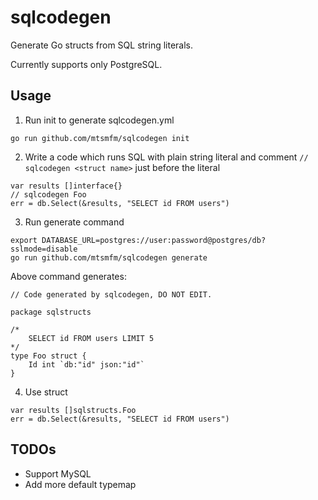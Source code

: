 # sqlcodegen

Generate Go structs from SQL string literals.

Currently supports only PostgreSQL.

## Usage

1. Run init to generate sqlcodegen.yml

```
go run github.com/mtsmfm/sqlcodegen init
```

2. Write a code which runs SQL with plain string literal and comment `// sqlcodegen <struct name>` just before the literal

```golang
var results []interface{}
// sqlcodegen Foo
err = db.Select(&results, "SELECT id FROM users")
```

3. Run generate command

```
export DATABASE_URL=postgres://user:password@postgres/db?sslmode=disable
go run github.com/mtsmfm/sqlcodegen generate
```

Above command generates:

```golang
// Code generated by sqlcodegen, DO NOT EDIT.

package sqlstructs

/*
	SELECT id FROM users LIMIT 5
*/
type Foo struct {
	Id int `db:"id" json:"id"`
}
```

4. Use struct

```golang
var results []sqlstructs.Foo
err = db.Select(&results, "SELECT id FROM users")
```

## TODOs

- Support MySQL
- Add more default typemap
